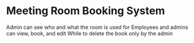 # Meeting Room Booking System

Admin can see who and what the room is used for
Employees and admins can view, book, and edit
While to delete the book only by the admin

